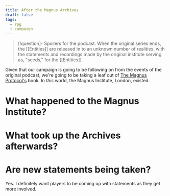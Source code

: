 ```yaml
---
title: After the Magnus Archives
draft: false
tags:
  - rpg
  - campaign
---
```

 
> [!question]- Spoilers for the podcast.
> When the original series ends, the [[Entities]] are released in to an unknown number of realities, with the statements and recordings made by the original institute serving as, "seeds," for the [[Entities]].

Given that our campaign is going to be following on from the events of the original podcast, we're going to be taking a leaf out of [The Magnus Protocol's](https://rustyquill.com/show/the-magnus-protocol/) book. In *this* world, the Magnus Institute, London, existed.
# What happened to the Magnus Institute?
# What took up the Archives afterwards?
# Are new statements being taken?
Yes.
I definitely want players to be coming up with statements as they get more involved.